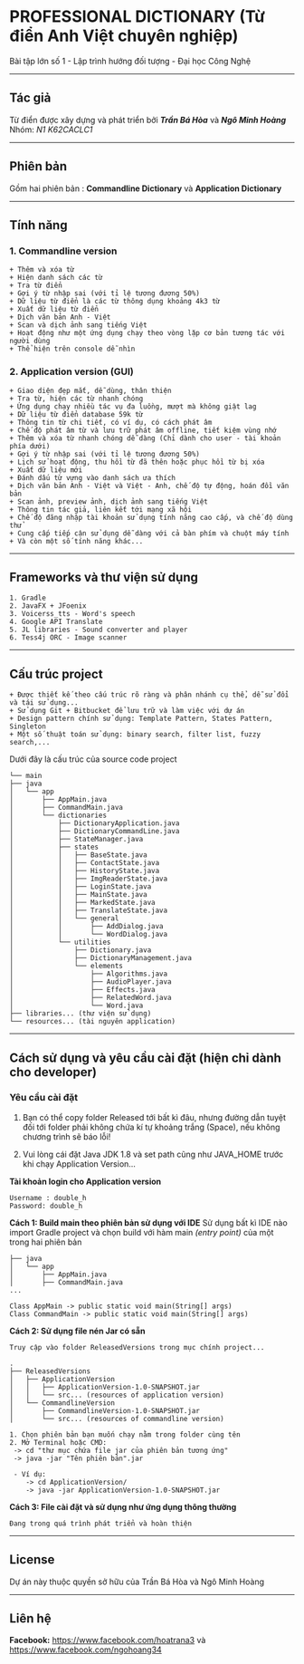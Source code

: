 # PROFESSIONAL DICTIONARY (Từ điển Anh Việt chuyên nghiệp)

Bài tập lớn số 1 - Lập trình hướng đối tượng - Đại học Công Nghệ

------------------------------------------------------------------------------
## Tác giả
Từ điển được xây dựng và phát triển bởi ***Trần Bá Hòa*** và ***Ngô Minh Hoàng***
Nhóm: *N1 K62CACLC1*

------------------------------------------------------------------------------
## Phiên bản
Gồm hai phiên bản : **Commandline Dictionary** và **Application Dictionary**

------------------------------------------------------------------------------
## Tính năng
### 1. Commandline version
    + Thêm và xóa từ
    + Hiện danh sách các từ
    + Tra từ điển
    + Gợi ý từ nhập sai (với tỉ lệ tương đương 50%)
    + Dữ liệu từ điển là các từ thông dụng khoảng 4k3 từ
    + Xuất dữ liệu từ điển
    + Dịch văn bản Anh - Việt
    + Scan và dịch ảnh sang tiếng Việt
    + Hoạt động như một ứng dụng chạy theo vòng lặp cơ bản tương tác với người dùng
    + Thể hiện trên console dễ nhìn

### 2. Application version (GUI)
    + Giao diện đẹp mắt, dễ dùng, thân thiện
    + Tra từ, hiện các từ nhanh chóng
    + Ứng dụng chạy nhiều tác vụ đa luồng, mượt mà không giật lag
    + Dữ liệu từ điển database 59k từ
    + Thông tin từ chi tiết, có ví dụ, có cách phát âm
    + Chế độ phát âm từ và lưu trữ phát âm offline, tiết kiệm vùng nhớ
    + Thêm và xóa từ nhanh chóng dễ dàng (Chỉ dành cho user - tài khoản phía dưới)
    + Gợi ý từ nhập sai (với tỉ lệ tương đương 50%)
    + Lịch sử hoạt động, thu hồi từ đã thên hoặc phục hồi từ bị xóa
    + Xuất dữ liệu mới
    + Đánh dấu từ vựng vào danh sách ưa thích
    + Dịch văn bản Anh - Việt và Việt - Anh, chế độ tự động, hoán đồi văn bản
    + Scan ảnh, preview ảnh, dịch ảnh sang tiếng Việt
    + Thông tin tác giả, liên kết tới mạng xã hội
    + Chế độ đăng nhập tài khoản sử dụng tính năng cao cấp, và chế độ dùng thử
    + Cung cấp tiếp cận sử dụng dễ dàng với cả bàn phím và chuột máy tính
    + Và còn một số tính năng khác...
    
------------------------------------------------------------------------------
## Frameworks và thư viện sử dụng
    1. Gradle 
    2. JavaFX + JFoenix
    3. Voicerss_tts - Word's speech 
    4. Google API Translate
    5. JL libraries - Sound converter and player 
    6. Tess4j ORC - Image scanner

------------------------------------------------------------------------------
## Cấu trúc project
    + Được thiết kế theo cấu trúc rõ ràng và phân nhánh cụ thể, dễ sử đổi và tái sử dụng...
    + Sử dụng Git + Bitbucket để lưu trữ và làm việc với dự án
    + Design pattern chính sử dụng: Template Pattern, States Pattern, Singleton
    + Một số thuật toán sử dụng: binary search, filter list, fuzzy search,...
    
Dưới đây là cấu trúc của source code project

```
└── main
├── java
│   └── app
│       ├── AppMain.java
│       ├── CommandMain.java
│       └── dictionaries
│           ├── DictionaryApplication.java
│           ├── DictionaryCommandLine.java
│           ├── StateManager.java
│           ├── states
│           │   ├── BaseState.java
│           │   ├── ContactState.java
│           │   ├── HistoryState.java
│           │   ├── ImgReaderState.java
│           │   ├── LoginState.java
│           │   ├── MainState.java
│           │   ├── MarkedState.java
│           │   ├── TranslateState.java
│           │   └── general
│           │       ├── AddDialog.java
│           │       └── WordDialog.java
│           └── utilities
│               ├── Dictionary.java
│               ├── DictionaryManagement.java
│               └── elements
│                   ├── Algorithms.java
│                   ├── AudioPlayer.java
│                   ├── Effects.java
│                   ├── RelatedWord.java
│                   └── Word.java
├── libraries... (thư viện sử dụng)
└── resources... (tài nguyên application)
```

------------------------------------------------------------------------------
## Cách sử dụng và yêu cầu cài đặt (hiện chỉ dành cho developer)

### Yêu cầu cài đặt 

1. Bạn có thể copy folder Released tới bất kì đâu, nhưng đường dẫn tuyệt đối tới folder phải không chứa kí tự khoảng trắng (Space), nếu không chương trình sẽ báo lỗi! 

2. Vui lòng cái đặt Java JDK 1.8 và set path cũng như JAVA_HOME trước khi chạy Application Version...

**Tài khoản login cho Application version**
```
Username : double_h
Password: double_h
```

**Cách 1: Build main theo phiên bản sử dụng với IDE**
Sử dụng bất kì IDE nào import Gradle project và chọn build với hàm main *(entry point)* của một trong hai phiên bản
```
├── java
│   └── app
│       ├── AppMain.java
│       ├── CommandMain.java
...

Class AppMain -> public static void main(String[] args)
Class CommandMain -> public static void main(String[] args)
```
**Cách 2: Sử dụng file nén Jar có sẵn**
```
Truy cập vào folder ReleasedVersions trong mục chính project...

.
├── ReleasedVersions
│   ├── ApplicationVersion
│   │   ├── ApplicationVersion-1.0-SNAPSHOT.jar
│   │   └── src... (resources of application version)
│   └── CommandlineVersion
│       ├── CommandlineVersion-1.0-SNAPSHOT.jar
│       └── src... (resources of commandline version)

1. Chọn phiên bản bạn muốn chạy nằm trong folder cùng tên
2. Mở Terminal hoặc CMD:
 -> cd "thư mục chứa file jar của phiên bản tương ứng"
 -> java -jar "Tên phiên bản".jar
 
 - Ví dụ: 
    -> cd ApplicationVersion/
    -> java -jar ApplicationVersion-1.0-SNAPSHOT.jar
```

**Cách 3: File cài đặt và sử dụng như ứng dụng thông thường**
```
Đang trong quá trình phát triển và hoàn thiện
```

------------------------------------------------------------------------------
## License
Dự án này thuộc quyền sở hữu của Trần Bá Hòa và Ngô Minh Hoàng

------------------------------------------------------------------------------
## Liên hệ
**Facebook:**
https://www.facebook.com/hoatrana3
và https://www.facebook.com/ngohoang34
